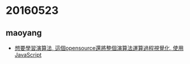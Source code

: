 # 20160523
## maoyang
- [想要學習演算法, 這個opensource還將整個演算法運算過程視覺化, 使用JavaScript](https://github.com/parkjs814/AlgorithmVisualizer)
